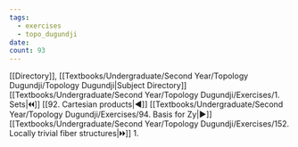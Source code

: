 ```yaml
---
tags:
  - exercises
  - topo_dugundji
date: 
count: 93
---
```

[[Directory]], [[Textbooks/Undergraduate/Second Year/Topology Dugundji/Topology Dugundji|Subject Directory]]
[[Textbooks/Undergraduate/Second Year/Topology Dugundji/Exercises/1. Sets|🞀🞀]] [[92. Cartesian products|◀]] [[Textbooks/Undergraduate/Second Year/Topology Dugundji/Exercises/94. Basis for Zy|▶]] [[Textbooks/Undergraduate/Second Year/Topology Dugundji/Exercises/152. Locally trivial fiber structures|🞂🞂]]
1. 